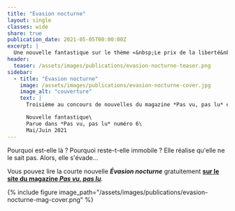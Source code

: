 ```yaml
---
title: "Évasion nocturne"
layout: single
classes: wide
share: true
publication_date: 2021-05-05T00:00:00Z
excerpt: |
  Une nouvelle fantastique sur le thème «&nbsp;Le prix de la liberté&nbsp;»
header:
  teaser: /assets/images/publications/evasion-nocturne-teaser.png
sidebar:
  - title: "Évasion nocturne"
    image: /assets/images/publications/evasion-nocturne-cover.jpg
    image_alt: "couverture"
    text: |
      Troisième au concours de nouvelles du magazine *Pas vu, pas lu* en 2021, sur le thème *Le prix de la liberté*

      Nouvelle fantastique\
      Parue dans *Pas vu, pas lu* numéro 6\
      Mai/Juin 2021
---
```


Pourquoi est-elle là ? Pourquoi reste-t-elle immobile ? Elle réalise qu'elle ne le sait pas. Alors, elle s'évade&hellip;

Vous pouvez lire la courte nouvelle ***Évasion nocturne*** gratuitement **<a href="https://www.pasvupaslumagazine.fr/Les-Nouvelles-et-leurs-laur%C3%A9ats/#wb_element_instance9227" target="_blank">sur le site du magazine *Pas vu, pas lu*</a>**.

{% include figure image_path="/assets/images/publications/evasion-nocturne-mag-cover.png" %}
